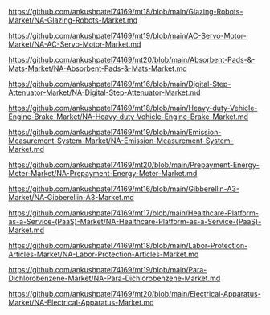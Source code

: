 <p><a href="https://github.com/ankushpatel74169/mt18/blob/main/Glazing-Robots-Market/NA-Glazing-Robots-Market.md">https://github.com/ankushpatel74169/mt18/blob/main/Glazing-Robots-Market/NA-Glazing-Robots-Market.md</a></p><p><a href="https://github.com/ankushpatel74169/mt19/blob/main/AC-Servo-Motor-Market/NA-AC-Servo-Motor-Market.md">https://github.com/ankushpatel74169/mt19/blob/main/AC-Servo-Motor-Market/NA-AC-Servo-Motor-Market.md</a></p><p><a href="https://github.com/ankushpatel74169/mt20/blob/main/Absorbent-Pads-&-Mats-Market/NA-Absorbent-Pads-&-Mats-Market.md">https://github.com/ankushpatel74169/mt20/blob/main/Absorbent-Pads-&-Mats-Market/NA-Absorbent-Pads-&-Mats-Market.md</a></p><p><a href="https://github.com/ankushpatel74169/mt16/blob/main/Digital-Step-Attenuator-Market/NA-Digital-Step-Attenuator-Market.md">https://github.com/ankushpatel74169/mt16/blob/main/Digital-Step-Attenuator-Market/NA-Digital-Step-Attenuator-Market.md</a></p><p><a href="https://github.com/ankushpatel74169/mt18/blob/main/Heavy-duty-Vehicle-Engine-Brake-Market/NA-Heavy-duty-Vehicle-Engine-Brake-Market.md">https://github.com/ankushpatel74169/mt18/blob/main/Heavy-duty-Vehicle-Engine-Brake-Market/NA-Heavy-duty-Vehicle-Engine-Brake-Market.md</a></p><p><a href="https://github.com/ankushpatel74169/mt19/blob/main/Emission-Measurement-System-Market/NA-Emission-Measurement-System-Market.md">https://github.com/ankushpatel74169/mt19/blob/main/Emission-Measurement-System-Market/NA-Emission-Measurement-System-Market.md</a></p><p><a href="https://github.com/ankushpatel74169/mt20/blob/main/Prepayment-Energy-Meter-Market/NA-Prepayment-Energy-Meter-Market.md">https://github.com/ankushpatel74169/mt20/blob/main/Prepayment-Energy-Meter-Market/NA-Prepayment-Energy-Meter-Market.md</a></p><p><a href="https://github.com/ankushpatel74169/mt16/blob/main/Gibberellin-A3-Market/NA-Gibberellin-A3-Market.md">https://github.com/ankushpatel74169/mt16/blob/main/Gibberellin-A3-Market/NA-Gibberellin-A3-Market.md</a></p><p><a href="https://github.com/ankushpatel74169/mt17/blob/main/Healthcare-Platform-as-a-Service-(PaaS)-Market/NA-Healthcare-Platform-as-a-Service-(PaaS)-Market.md">https://github.com/ankushpatel74169/mt17/blob/main/Healthcare-Platform-as-a-Service-(PaaS)-Market/NA-Healthcare-Platform-as-a-Service-(PaaS)-Market.md</a></p><p><a href="https://github.com/ankushpatel74169/mt18/blob/main/Labor-Protection-Articles-Market/NA-Labor-Protection-Articles-Market.md">https://github.com/ankushpatel74169/mt18/blob/main/Labor-Protection-Articles-Market/NA-Labor-Protection-Articles-Market.md</a></p><p><a href="https://github.com/ankushpatel74169/mt19/blob/main/Para-Dichlorobenzene-Market/NA-Para-Dichlorobenzene-Market.md">https://github.com/ankushpatel74169/mt19/blob/main/Para-Dichlorobenzene-Market/NA-Para-Dichlorobenzene-Market.md</a></p><p><a href="https://github.com/ankushpatel74169/mt20/blob/main/Electrical-Apparatus-Market/NA-Electrical-Apparatus-Market.md">https://github.com/ankushpatel74169/mt20/blob/main/Electrical-Apparatus-Market/NA-Electrical-Apparatus-Market.md</a></p>
